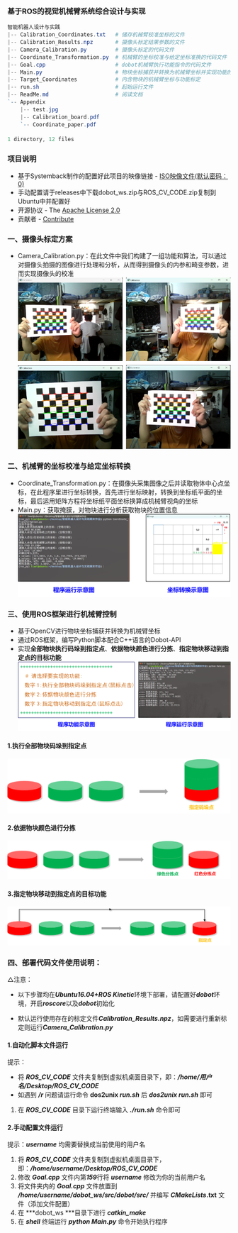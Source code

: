 ### 基于ROS的视觉机械臂系统综合设计与实现

``` powershell
智能机器人设计与实践
|-- Calibration_Coordinates.txt   # 储存机械臂校准坐标的文件
|-- Calibration_Results.npz       # 摄像头标定结果参数的文件
|-- Camera_Calibration.py         # 摄像头标定的代码文件
|-- Coordinate_Transformation.py  # 机械臂的坐标校准与给定坐标准换的代码文件
|-- Goal.cpp                      # dobot机械臂执行功能指令的代码文件
|-- Main.py                       # 物块坐标捕获并转换为机械臂坐标并实现功能的代码文件
|-- Target_Coordinates            # 内含物块的机械臂坐标与功能标定
|-- run.sh                        # 起始运行文件
|-- ReadMe.md                     # 阅读文档
`-- Appendix
    |-- test.jpg
    |-- Calibration_board.pdf
    `-- Coordinate_paper.pdf

1 directory, 12 files
```
### 项目说明
- 基于Systemback制作的配置好此项目的映像链接 - [ISO映像文件(默认密码：0)](https://www.123pan.com/s/WqsiVv-sPVGh.html)
- 手动配置请于releases中下载dobot_ws.zip与ROS_CV_CODE.zip复制到Ubuntu中并配置好
- 开源协议 - The [Apache License 2.0](LICENSE)
- 贡献者 -  [Contribute](https://github.com/lw404-ai/ROS-Dobot-Vision/graphs/contributors)


### 一、摄像头标定方案
- Camera_Calibration.py：在此文件中我们构建了一组功能和算法，可以通过对摄像头拍摄的图像进行处理和分析，从而得到摄像头的内参和畸变参数，进而实现摄像头的校准
![Alt text](Appendix/image.png)

### 二、机械臂的坐标校准与给定坐标转换
- Coordinate_Transformation.py：在摄像头采集图像之后并读取物体中心点坐标，在此程序里进行坐标转换，首先进行坐标映射，转换到坐标纸平面的坐标，最后运用矩阵方程将坐标纸平面坐标换算成机械臂视角的坐标
- Main.py：获取掩膜，对物块进行分析获取物块的位置信息
![Alt text](Appendix/image-3.png)

### 三、使用ROS框架进行机械臂控制
- 基于OpenCV进行物块坐标捕获并转换为机械臂坐标
- 通过ROS框架，编写Python脚本配合C++语言的Dobot-API
- 实现**全部物块执行码垛到指定点**、**依据物块颜色进行分拣**、**指定物块移动到指定点的目标功能**
![Alt text](Appendix/image-2.png)

#### 1.执行全部物块码垛到指定点
![Alt text](Appendix/image-4.png)
#### 2.依据物块颜色进行分拣
![Alt text](Appendix/image-5.png)
#### 3.指定物块移动到指定点的目标功能
![Alt text](Appendix/image-6.png)

### 四、部署代码文件使用说明：

△注意：

- 以下步骤均在***Ubuntu16.04+ROS Kinetic***环境下部署，请配置好***dobot***环境，开启***roscore***以及***dobot***初始化

- 默认运行使用存在的标定文件***Calibration_Results.npz***，如需要进行重新标定则运行***Camera_Calibration.py***

  

#### 1.自动化脚本文件运行

提示：

- 将 ***ROS_CV_CODE*** 文件夹复制到虚拟机桌面目录下，即：***/home/用户名/Desktop/ROS_CV_CODE***
- 如遇到 ***/r*** 问题请运行命令 **dos2unix *run.sh*** 后 ***dos2unix run.sh*** 即可

1. 在 ***ROS_CV_CODE*** 目录下运行终端输入 ***./run.sh*** 命令即可

   

#### 2.手动配置文件运行

提示：***username*** 均需要替换成当前使用的用户名

1. 将 ***ROS_CV_CODE*** 文件夹复制到虚拟机桌面目录下，即：***/home/username/Desktop/ROS_CV_CODE***
2. 修改 ***Goal.cpp*** 文件内第***159***行将 ***username*** 修改为你的当前用户名
3. 将文件夹内的 ***Goal.cpp*** 文件放置到 ***/home/username/dobot_ws/src/dobot/src/*** 并编写 ***CMakeLists*.txt** 文件（添加文件配置）
4. 在 ***dobot_ws ***目录下进行 ***catkin_make***
5. 在 ***shell*** 终端运行 ***python Main.py*** 命令开始执行程序

